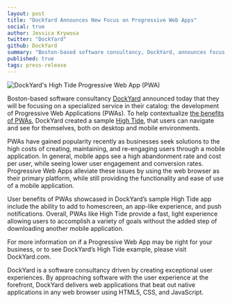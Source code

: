 ```yaml
---
layout: post
title: "DockYard Announces New Focus on Progressive Web Apps"
social: true
author: Jessica Krywosa
twitter: "DockYard"
github: DockYard
summary: "Boston-based software consultancy, DockYard, announces focus on a specialized service in their catalog: the development of Progressive Web Applications (PWAs)."
published: true
tags: press-release
---
```


![DockYard's High Tide Progressive Web App (PWA)](https://i.imgur.com/ZMWat3R.png)

Boston-based software consultancy [DockYard](https://dockyard.com/) announced today that they will be focusing on a specialized service in their catalog: the development of Progressive Web Applications (PWAs). To help contextualize [the benefits of PWAs](https://dockyard.com/blog/categories/progressive-web-apps), DockYard created a sample [High Tide](https://hightide.earth/), that users can navigate and see for themselves, both on desktop and mobile environments.

PWAs have gained popularity recently as businesses seek solutions to the high costs of creating, maintaining, and re-engaging users through a mobile application. In general, mobile apps see a high abandonment rate and cost per user, while seeing lower user engagement and conversion rates. Progressive Web Apps alleviate these issues by using the web browser as their primary platform, while still providing the functionality and ease of use of a mobile application. 

User benefits of PWAs showcased in DockYard’s sample High Tide app include the ability to add to homescreen, an app-like experience, and push notifications. Overall, PWAs like High Tide provide a fast, light experience allowing users to accomplish a variety of goals without the added step of downloading another mobile application. 

For more information on if a Progressive Web App may be right for your business, or to see DockYard’s High Tide example, please visit DockYard.com.

DockYard is a software consultancy driven by creating exceptional user experiences.
By approaching software with the user experience at the forefront, DockYard delivers web applications that beat out native applications in any web browser using HTML5, CSS, and JavaScript.
